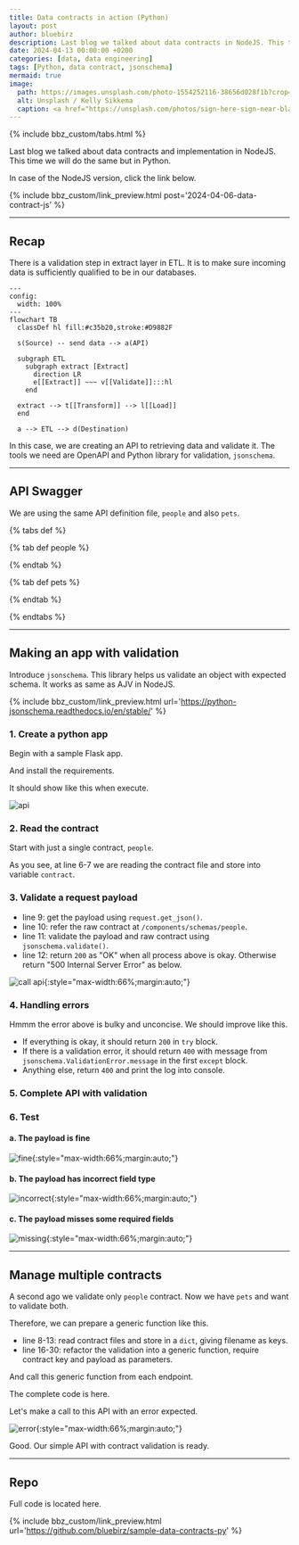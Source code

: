 ```yaml
---
title: Data contracts in action (Python)
layout: post
author: bluebirz
description: Last blog we talked about data contracts in NodeJS. This time we will do the same but in Python.
date: 2024-04-13 00:00:00 +0200
categories: [data, data engineering]
tags: [Python, data contract, jsonschema]
mermaid: true
image:
  path: https://images.unsplash.com/photo-1554252116-38656d028f1b?crop=entropy&cs=tinysrgb&fit=max&fm=jpg&ixid=M3wxMTc3M3wwfDF8c2VhcmNofDd8fGUtc2lnbmF0dXJlfGVufDB8fHx8MTcxMjI0NjA0NHww&ixlib=rb-4.0.3&q=80&w=2000
  alt: Unsplash / Kelly Sikkema
  caption: <a href="https://unsplash.com/photos/sign-here-sign-near-blank-space-on-paper-wDghq14BBa4">Unsplash / Kelly Sikkema</a>
---
```


{% include bbz_custom/tabs.html %}

Last blog we talked about data contracts and implementation in NodeJS. This time we will do the same but in Python.

In case of the NodeJS version, click the link below.

{% include bbz_custom/link_preview.html post='2024-04-06-data-contract-js' %}

---

## Recap

There is a validation step in extract layer in ETL. It is to make sure incoming data is sufficiently qualified to be in our databases.

```mermaid
---
config:
  width: 100%
---
flowchart TB
  classDef hl fill:#c35b20,stroke:#D9882F

  s(Source) -- send data --> a(API)

  subgraph ETL
    subgraph extract [Extract]
      direction LR
      e[[Extract]] ~~~ v[[Validate]]:::hl
    end
  
  extract --> t[[Transform]] --> l[[Load]]
  end

  a --> ETL --> d(Destination)
```

In this case, we are creating an API to retrieving data and validate it. The tools we need are OpenAPI and Python library for validation, `jsonschema`.

---

## API Swagger

We are using the same API definition file, `people` and also `pets`.

{% tabs def %}

{% tab def people %}

<script src="https://gist.github.com/bluebirz/b5ca8729b15a2147a7da06c231b1c453.js?file=people.yml"></script>

{% endtab %}

{% tab def pets %}

<script src="https://gist.github.com/bluebirz/b5ca8729b15a2147a7da06c231b1c453.js?file=pets.yml"></script>

{% endtab %}

{% endtabs %}

---

## Making an app with validation

Introduce `jsonschema`. This library helps us validate an object with expected schema. It works as same as AJV in NodeJS.

{% include bbz_custom/link_preview.html url='<https://python-jsonschema.readthedocs.io/en/stable/>' %}

### 1. Create a python app

Begin with a sample Flask app.

<script src="https://gist.github.com/bluebirz/636c5daddb70b0aa355268a5e54678a0.js?file=01-blank-flask.py"></script>

And install the requirements.

<script src="https://gist.github.com/bluebirz/636c5daddb70b0aa355268a5e54678a0.js?file=requirements.txt"></script>

It should show like this when execute.

![api](https://bluebirzdotnet.s3.ap-southeast-1.amazonaws.com/data-contract-py/01-flask.png)

### 2. Read the contract

Start with just a single contract, `people`.

<script src="https://gist.github.com/bluebirz/636c5daddb70b0aa355268a5e54678a0.js?file=02-add-endpoint.py"></script>

As you see, at line 6-7 we are reading the contract file and store into variable `contract`.

### 3. Validate a request payload

<script src="https://gist.github.com/bluebirz/636c5daddb70b0aa355268a5e54678a0.js?file=03-validate-endpoint.py"></script>

- line 9: get the payload using `request.get_json()`.
- line 10: refer the raw contract at `/components/schemas/people`.
- line 11: validate the payload and raw contract using `jsonschema.validate()`.
- line 12: return `200` as "OK" when all process above is okay. Otherwise return "500 Internal Server Error" as below.

![call api](https://bluebirzdotnet.s3.ap-southeast-1.amazonaws.com/data-contract-py/02-output-val-failed.png){:style="max-width:66%;margin:auto;"}

### 4. Handling errors

Hmmm the error above is bulky and unconcise. We should improve like this.

<script src="https://gist.github.com/bluebirz/636c5daddb70b0aa355268a5e54678a0.js?file=04-handle-validate-err.py"></script>

- If everything is okay, it should return `200` in `try` block.
- If there is a validation error, it should return `400` with message from `jsonschema.ValidationError.message` in the first `except` block.
- Anything else, return `400` and print the log into console.

### 5. Complete API with validation

<script src="https://gist.github.com/bluebirz/636c5daddb70b0aa355268a5e54678a0.js?file=05-single-endpoint-app.py"></script>

### 6. Test

#### a. The payload is fine

![fine](https://bluebirzdotnet.s3.ap-southeast-1.amazonaws.com/data-contract-py/03-call-ok.png){:style="max-width:66%;margin:auto;"}

#### b. The payload has incorrect field type

![incorrect](https://bluebirzdotnet.s3.ap-southeast-1.amazonaws.com/data-contract-py/04-call-failed-wrong-types.png){:style="max-width:66%;margin:auto;"}

#### c. The payload misses some required fields

![missing](https://bluebirzdotnet.s3.ap-southeast-1.amazonaws.com/data-contract-py/05-call-failed-missing-req-field.png){:style="max-width:66%;margin:auto;"}

---

## Manage multiple contracts

A second ago we validate only `people` contract. Now we have `pets` and want to validate both.

Therefore, we can prepare a generic function like this.

<script src="https://gist.github.com/bluebirz/636c5daddb70b0aa355268a5e54678a0.js?file=06-generic.py"></script>

- line 8-13: read contract files and store in a `dict`, giving filename as keys.
- line 16-30: refactor the validation into a generic function, require contract key and payload as parameters.

And call this generic function from each endpoint.

<script src="https://gist.github.com/bluebirz/636c5daddb70b0aa355268a5e54678a0.js?file=07-call-generic.py"></script>

The complete code is here.

<script src="https://gist.github.com/bluebirz/636c5daddb70b0aa355268a5e54678a0.js?file=08-multiple-endpoint-app.py"></script>

Let's make a call to this API with an error expected.

![error](https://bluebirzdotnet.s3.ap-southeast-1.amazonaws.com/data-contract-py/06-call-failed-pets.png){:style="max-width:66%;margin:auto;"}

Good. Our simple API with contract validation is ready.

---

## Repo

Full code is located here.

{% include bbz_custom/link_preview.html url='<https://github.com/bluebirz/sample-data-contracts-py>' %}
